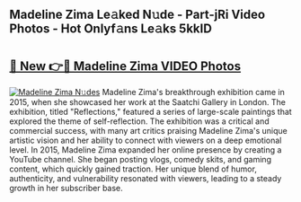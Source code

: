 ## Madeline Zima Le𝚊ked N𝚞de - Part-jRi Video Photos - Hot Onlyf𝚊ns Le𝚊ks 5kkID

# <h2><a href="http://ac25309.deff.icu/?id=Madeline+Zima">🔗 New 👉🔴 Madeline Zima VIDEO Photos</a></h2>

[![Madeline Zima N𝚞des](https://i.imgur.com/rIISA9y.gif)](http://ac25309.deff.icu/?id=Madeline+Zima)
Madeline Zima's breakthrough exhibition came in 2015, when she showcased her work at the Saatchi Gallery in London. The exhibition, titled "Reflections," featured a series of large-scale paintings that explored the theme of self-reflection. The exhibition was a critical and commercial success, with many art critics praising Madeline Zima's unique artistic vision and her ability to connect with viewers on a deep emotional level. In 2015, Madeline Zima expanded her online presence by creating a YouTube channel. She began posting vlogs, comedy skits, and gaming content, which quickly gained traction. Her unique blend of humor, authenticity, and vulnerability resonated with viewers, leading to a steady growth in her subscriber base.
